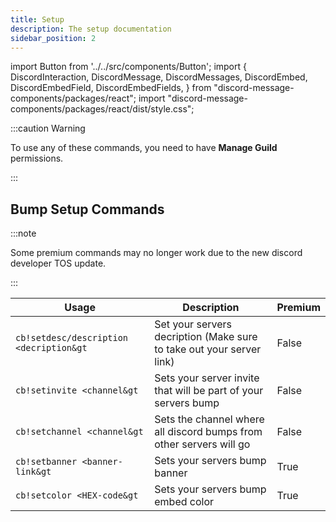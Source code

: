 ```yaml
---
title: Setup
description: The setup documentation
sidebar_position: 2
---
```


import Button from '../../src/components/Button';
import {
  DiscordInteraction,
  DiscordMessage,
  DiscordMessages,
  DiscordEmbed,
  DiscordEmbedField,
  DiscordEmbedFields,
} from "discord-message-components/packages/react";
import "discord-message-components/packages/react/dist/style.css";

:::caution Warning

To use any of these commands, you need to have **Manage Guild** permissions.

:::

## Bump Setup Commands

:::note

Some premium commands may no longer work due to the new discord developer TOS update.

:::

| Usage | Description | Premium |
| ----------- | ----------- | ----------- |
| <code>cb!setdesc/description &lt;decription&gt</code> | Set your servers decription (Make sure to take out your server link) | False |
| <code>cb!setinvite &lt;channel&gt</code> | Sets your server invite that will be part of your servers bump | False |
| <code>cb!setchannel &lt;channel&gt</code> | Sets the channel where all discord bumps from other servers will go | False |
| <code>cb!setbanner &lt;banner-link&gt</code> | Sets your servers bump banner | <premium>True</premium> |
| <code>cb!setcolor &lt;HEX-code&gt</code> | Sets your servers bump embed color | <premium>True</premium> |

